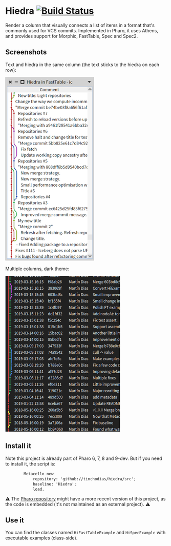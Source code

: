 # Hiedra [![Build Status](https://travis-ci.org/tinchodias/hiedra.png)](http://travis-ci.org/tinchodias/hiedra)

Render a column that visually connects a list of items in a format that's commonly used for VCS commits. Implemented in Pharo, it uses Athens, and provides support for Morphic, FastTable, Spec and Spec2.


## Screenshots

Text and hiedra in the same column (the text sticks to the hiedra on each row):

![screenshotB](screenshotB.png)

Multiple columns, dark theme:

![screenshot](screenshot.png)

## Install it

Note this project is already part of Pharo 6, 7, 8 and 9-dev. But if you need to install it, the script is:

```Smalltalk
		Metacello new 
			repository: 'github://tinchodias/hiedra/src';
			baseline: 'Hiedra';
			load.
```

:warning:
The [Pharo repository](https://github.com/pharo-project/pharo) might have a more recent version of this project, as the code is embedded (it's not maintained as an external project).
:warning:


## Use it

You can find the classes named `HiFastTableExample` and `HiSpecExample` with executable examples (class-side).
